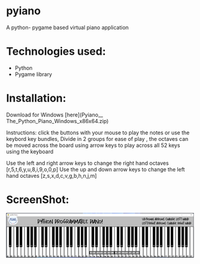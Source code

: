 # pyiano
A python- pygame based virtual piano application

# Technologies used:
* Python 
* Pygame library


# Installation:

Download for Windows [here](Pyiano__ The_Python_Piano_Windows_x86x64.zip)


Instructions:
click the buttons with your mouse to play the notes
or use the keybord key bundles, Divide in 2 groups for ease of play , the octaves can be moved across the board using arrow keys to play across all 52 keys using the keyboard

Use the left and right arrow keys to change the right hand octaves [r,5,t,6,y,u,8,i,9,o,0,p]
Use the up and down arrow keys to change the left hand octaves [z,s,x,d,c,v,g,b,h,n,j,m]


# ScreenShot:

![piyano_screenshot](pyiano_screenshot.png)
